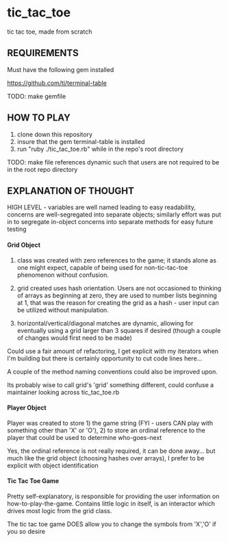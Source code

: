 # tic_tac_toe
tic tac toe, made from scratch

## REQUIREMENTS

Must have the following gem installed

https://github.com/tj/terminal-table

TODO: make gemfile

## HOW TO PLAY

1. clone down this repository
2. insure that the gem terminal-table is installed
3. run "ruby ./tic_tac_toe.rb" while in the repo's root directory

TODO: make file references dynamic such that users are not required to be in the root repo directory

## EXPLANATION OF THOUGHT

HIGH LEVEL - variables are well named leading to easy readability, concerns are well-segregated into separate objects; similarly effort was put in to segregate in-object concerns into separate methods for easy future testing

#### Grid Object

1. class was created with zero references to the game; it stands alone as one might expect, capable of being used for non-tic-tac-toe phenomenon without confusion.

2. grid created uses hash orientation.  Users are not occasioned to thinking of arrays as beginning at zero, they are used to number lists beginning at 1, that was the reason for creating the grid as a hash - user input can be utilized without manipulation.

3. horizontal/vertical/diagonal matches are dynamic, allowing for eventually using a grid larger than 3 squares if desired (though a couple of changes would first need to be made)

Could use a fair amount of refactoring, I get explicit with my iterators when  I'm building but there is certainly opportunity to cut code lines here...

A couple of the method naming conventions could also  be improved upon.

Its probably wise to call grid's 'grid' something different, could confuse a maintainer looking across tic_tac_toe.rb

#### Player Object

Player was created to store 1) the game string (FYI - users CAN play with something other than 'X' or 'O'), 2) to store an ordinal reference to the player that could be used to determine who-goes-next

Yes, the ordinal reference is not really required, it can  be done away... but much like the grid object (choosing  hashes over arrays), I prefer to be explicit with object identification

#### Tic Tac Toe Game

Pretty self-explanatory, is responsible for providing the user information  on how-to-play-the-game.  Contains  little logic in itself, is an interactor which drives most logic from the grid class.  

The tic tac toe game DOES allow you to change the symbols from 'X','O' if you so desire

